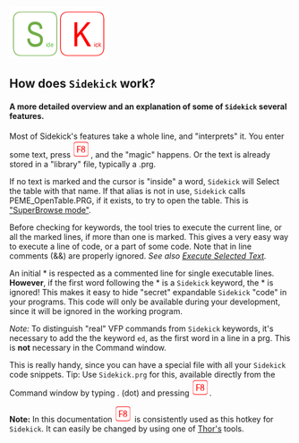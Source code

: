 [![Sidekick](Images/SKLogo.png)](../README.md)

## How does `Sidekick` work? 
#### A more detailed overview and an explanation of some of `Sidekick` several features. 

Most of Sidekick's features take a whole line, and "interprets" it. You enter some text, press ![`F8`](Images/F8.png), and the "magic" happens. Or the text is already stored in a "library" file, typically a .prg. 

If no text is marked and the cursor is "inside" a word, `Sidekick` will Select the table with that name. If that alias is not in use, `Sidekick` calls PEME_OpenTable.PRG, if it exists, to try to open the table. This is ["SuperBrowse mode"](sksb.md).

Before checking for keywords, the tool tries to execute the current line, or all the marked lines, if more than one is marked. This gives a very easy way to execute a line of code, or a part of some code. Note that in line comments (&&) are properly ignored. *See also [Execute Selected Text](skrc.md).*  

An initial \* is respected as a commented line for single executable lines. **However**, if the first word following the \* is a `Sidekick` keyword, the \* is ignored! This makes it easy to hide "secret" expandable `Sidekick` "code" in your programs. This code will only be available during your development, since it will be ignored in the working program.

*Note:* To distinguish "real" VFP commands from `Sidekick` keywords, it's necessary to add the the keyword `ed`, as the first word in a line in a prg. This is **not** necessary in the Command window. 

This is really handy, since you can have a special file with all your `Sidekick` code snippets. Tip: Use `Sidekick.prg` for this, available directly from the Command window by typing . (dot) and pressing ![`F8`](Images/F8.png).

**Note:** In this documentation ![`F8`](Images/F8.png) is consistently used as this hotkey for `Sidekick`. It can easily be changed by using one of [Thor's](https://github.com/VFPX/Thor) tools. 
